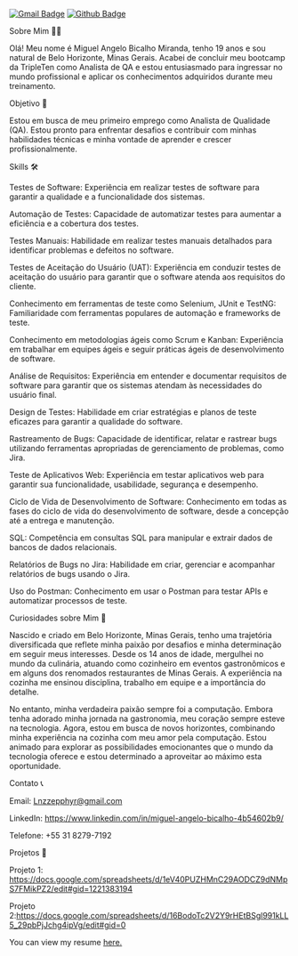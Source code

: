 [![Gmail Badge](https://img.shields.io/badge/-lnzzepphyr@gmail.com-c14438?style=flat&logo=Gmail&logoColor=white&link=mailto:lnzzepphyr@gmail.com)](mailto:lnzzepphyr@gmail.com) [![Github Badge](https://img.shields.io/badge/-MiguelAngeloBM-grey?style=flat&logo=github&logoColor=white&link=https://github.com/MiguelAngeloBM/)](https://www.github.com/MiguelAngeloBM/) <p align='left'>Sobre Mim 👨‍💻

Olá! Meu nome é Miguel Angelo Bicalho Miranda, tenho 19 anos e sou natural de Belo Horizonte, Minas Gerais. Acabei de concluir meu bootcamp da TripleTen como Analista de QA e estou entusiasmado para ingressar no mundo profissional e aplicar os conhecimentos adquiridos durante meu treinamento.

Objetivo 🎯

Estou em busca de meu primeiro emprego como Analista de Qualidade (QA). Estou pronto para enfrentar desafios e contribuir com minhas habilidades técnicas e minha vontade de aprender e crescer profissionalmente.

Skills 🛠️


Testes de Software: Experiência em realizar testes de software para garantir a qualidade e a funcionalidade dos sistemas.

Automação de Testes: Capacidade de automatizar testes para aumentar a eficiência e a cobertura dos testes.

Testes Manuais: Habilidade em realizar testes manuais detalhados para identificar problemas e defeitos no software.

Testes de Aceitação do Usuário (UAT): Experiência em conduzir testes de aceitação do usuário para garantir que o software atenda aos requisitos do cliente.

Conhecimento em ferramentas de teste como Selenium, JUnit e TestNG: Familiaridade com ferramentas populares de automação e frameworks de teste.

Conhecimento em metodologias ágeis como Scrum e Kanban: Experiência em trabalhar em equipes ágeis e seguir práticas ágeis de desenvolvimento de software.

Análise de Requisitos: Experiência em entender e documentar requisitos de software para garantir que os sistemas atendam às necessidades do usuário final.

Design de Testes: Habilidade em criar estratégias e planos de teste eficazes para garantir a qualidade do software.

Rastreamento de Bugs: Capacidade de identificar, relatar e rastrear bugs utilizando ferramentas apropriadas de gerenciamento de problemas, como Jira.

Teste de Aplicativos Web: Experiência em testar aplicativos web para garantir sua funcionalidade, usabilidade, segurança e desempenho.

Ciclo de Vida de Desenvolvimento de Software: Conhecimento em todas as fases do ciclo de vida do desenvolvimento de software, desde a concepção até a entrega e manutenção.

SQL: Competência em consultas SQL para manipular e extrair dados de bancos de dados relacionais.

Relatórios de Bugs no Jira: Habilidade em criar, gerenciar e acompanhar relatórios de bugs usando o Jira.

Uso do Postman: Conhecimento em usar o Postman para testar APIs e automatizar processos de teste.

Curiosidades sobre Mim 🌟

Nascido e criado em Belo Horizonte, Minas Gerais, tenho uma trajetória diversificada que reflete minha paixão por desafios e minha determinação em seguir meus interesses. Desde os 14 anos de idade, mergulhei no mundo da culinária, atuando como cozinheiro em eventos gastronômicos e em alguns dos renomados restaurantes de Minas Gerais. A experiência na cozinha me ensinou disciplina, trabalho em equipe e a importância do detalhe.

No entanto, minha verdadeira paixão sempre foi a computação. Embora tenha adorado minha jornada na gastronomia, meu coração sempre esteve na tecnologia. Agora, estou em busca de novos horizontes, combinando minha experiência na cozinha com meu amor pela computação. Estou animado para explorar as possibilidades emocionantes que o mundo da tecnologia oferece e estou determinado a aproveitar ao máximo esta oportunidade.

Contato 📞

Email: Lnzzepphyr@gmail.com

LinkedIn: https://www.linkedin.com/in/miguel-angelo-bicalho-4b54602b9/

Telefone: +55 31 8279-7192

Projetos 🚀

Projeto 1: https://docs.google.com/spreadsheets/d/1eV40PUZHMnC29AODCZ9dNMpS7FMikPZ2/edit#gid=1221383194

Projeto 2:https://docs.google.com/spreadsheets/d/16BodoTc2V2Y9rHEtBSgl991kLL5_29pbPjJchg4ipVg/edit#gid=0</p><p align='left'> You can view my resume <a href='file:///C:/Users/mevau/Downloads/Miguel-Angelo-Bicalho-Miranda-FlowCV-Resume-20240415%20(2).pdf ' target=_blank><u>here</u>.</a></p>
